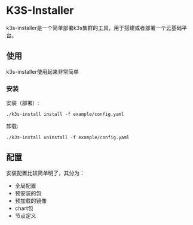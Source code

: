 # K3S-Installer 

k3s-installer是一个简单部署k3s集群的工具，用于搭建或者部署一个云基础平台。

## 使用

k3s-installer使用起来非常简单

### 安装
安装（部署）:
```shell
./k3s-install install -f example/config.yaml
```

卸载:
```shell
./k3s-install uninstall -f example/config.yaml
```


## 配置

安装配置比较简单明了，其分为： 

+ 全局配置
+ 预安装的包
+ 预加载的镜像
+ chart包
+ 节点定义 
